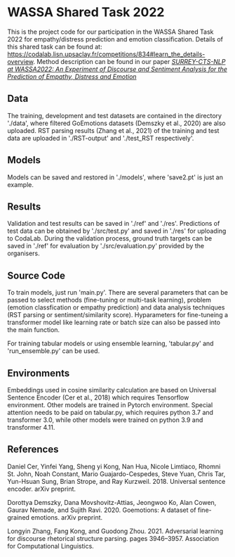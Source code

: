 # WASSA Shared Task 2022

This is the project code for our participation in the WASSA Shared Task 2022 for empathy/distress prediction and emotion classification. Details of this shared task can be found at: https://codalab.lisn.upsaclay.fr/competitions/834#learn_the_details-overview. Method description can be found in our paper [*SURREY-CTS-NLP at WASSA2022: An Experiment of Discourse and Sentiment Analysis for the Prediction of Empathy, Distress and Emotion*](https://aclanthology.org/2022.wassa-1.29/)

## Data

The training, development and test datasets are contained in the directory './data', where filtered GoEmotions datasets (Demszky et al., 2020) are also uploaded. RST parsing results (Zhang et al., 2021) of the training and test data are uploaded in './RST-output' and './test_RST respectively'.

## Models

Models can be saved and restored in './models', where 'save2.pt' is just an example.

## Results

Validation and test results can be saved in './ref' and './res'. Predictions of test data can be obtained by './src/test.py' and saved in './res' for uploading to CodaLab. During the validation process, ground truth targets can be saved in './ref' for evaluation by './src/evaluation.py' provided by the organisers.

## Source Code

To train models, just run 'main.py'. There are several parameters that can be passed to select methods (fine-tuning or multi-task learning), problem (emotion classfication or empathy prediction) and data analysis techniques (RST parsing or sentiment/similarity score). Hyparameters for fine-tuneing a transformer model like learning rate or batch size can also be passed into the main function.

For training tabular models or using ensemble learning, 'tabular.py' and 'run_ensemble.py' can be used.


## Environments

Embeddings used in cosine similarity calculation are based on Universal Sentence Encoder (Cer et al., 2018) which requires Tensorflow environment. Other models are trained in Pytorch environment. Special attention needs to be paid on tabular.py, which requires python 3.7 and transformer 3.0, while other models were trained on python 3.9 and transformer 4.11.

## References

Daniel Cer, Yinfei Yang, Sheng yi Kong, Nan Hua, Nicole Limtiaco, Rhomni St. John, Noah Constant, Mario Guajardo-Cespedes, Steve Yuan, Chris Tar, Yun-Hsuan Sung, Brian Strope, and Ray Kurzweil. 2018. Universal sentence encoder. arXiv preprint.

Dorottya Demszky, Dana Movshovitz-Attias, Jeongwoo Ko, Alan Cowen, Gaurav Nemade, and Sujith Ravi. 2020. Goemotions: A dataset of fine-grained emotions. arXiv preprint.

Longyin Zhang, Fang Kong, and Guodong Zhou. 2021. Adversarial learning for discourse rhetorical structure parsing. pages 3946–3957. Association for Computational Linguistics.
